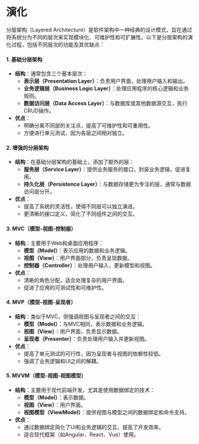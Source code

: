 # 演化

分层架构（Layered Architecture）是软件架构中一种经典的设计模式，旨在通过将系统分为不同的层次来实现模块化、可维护性和可扩展性。以下是分层架构的演化过程，包括不同层次的功能及其优缺点：

#### 1. **基础分层架构**

* **结构**：通常包含三个基本层次：
  * **表示层（Presentation Layer）**：负责用户界面，处理用户输入和输出。
  * **业务逻辑层（Business Logic Layer）**：处理应用程序的核心逻辑和业务规则。
  * **数据访问层（Data Access Layer）**：与数据库或其他数据源交互，执行CRUD操作。
* **优点**：
  * 明确分离不同层的关注点，提高了可维护性和可重用性。
  * 方便进行单元测试，因为各层之间相对独立。

#### 2. **增强的分层架构**

* **结构**：在基础分层架构的基础上，添加了额外的层：
  * **服务层（Service Layer）**：提供业务服务的接口，封装业务逻辑，促进复用。
  * **持久化层（Persistence Layer）**：与数据存储更为专注的层，通常与数据访问层分开。
* **优点**：
  * 提高了系统的灵活性，使得不同层可以独立演进。
  * 更清晰的接口定义，简化了不同组件之间的交互。

#### 3. **MVC（模型-视图-控制器）**

* **结构**：主要用于Web和桌面应用程序：
  * **模型（Model）**：表示应用的数据和业务逻辑。
  * **视图（View）**：用户界面部分，负责呈现数据。
  * **控制器（Controller）**：处理用户输入，更新模型和视图。
* **优点**：
  * 清晰的角色分配，适合处理复杂的用户界面。
  * 促进了应用的可测试性和可维护性。

#### 4. **MVP（模型-视图-呈现者）**

* **结构**：类似于MVC，但强调视图与呈现者之间的交互：
  * **模型（Model）**：与MVC相同，表示数据和业务逻辑。
  * **视图（View）**：用户界面，负责显示数据。
  * **呈现者（Presenter）**：负责处理用户输入并更新视图。
* **优点**：
  * 提高了单元测试的可行性，因为呈现者与视图的依赖性较低。
  * 强调了业务逻辑和UI之间的解耦。

#### 5. **MVVM（模型-视图-视图模型）**

* **结构**：主要用于现代前端开发，尤其是使用数据绑定的技术：
  * **模型（Model）**：表示数据。
  * **视图（View）**：用户界面。
  * **视图模型（ViewModel）**：提供视图与模型之间的数据绑定和命令支持。
* **优点**：
  * 通过数据绑定简化了UI和业务逻辑的交互，提高了开发效率。
  * 适合现代框架（如Angular、React、Vue）使用。

